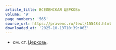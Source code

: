 ```yaml
---
article_title: ВСЕЛЕНСКАЯ ЦЕРКОВЬ
volume: '9'
page_numbers: '565'
source_url: https://pravenc.ru/text/155484.html
downloaded_at: '2025-10-13T10:39:06Z'
---
```


- см. ст. [Церковь](https://pravenc.ru/text/Церковь.html).
